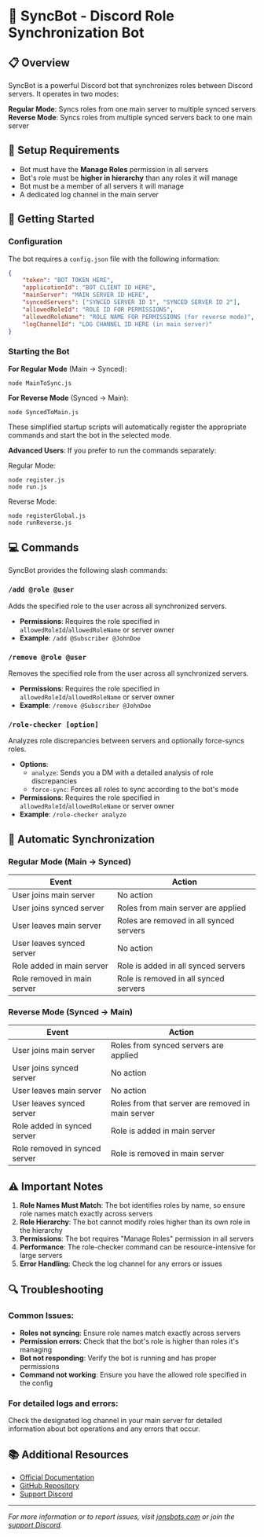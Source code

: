 # 🤖 SyncBot - Discord Role Synchronization Bot

## 📋 Overview

SyncBot is a powerful Discord bot that synchronizes roles between Discord servers. It operates in two modes:

**Regular Mode**: Syncs roles from one main server to multiple synced servers
**Reverse Mode**: Syncs roles from multiple synced servers back to one main server

## 🔧 Setup Requirements

- Bot must have the **Manage Roles** permission in all servers
- Bot's role must be **higher in hierarchy** than any roles it will manage
- Bot must be a member of all servers it will manage
- A dedicated log channel in the main server

## 🚀 Getting Started

### Configuration

The bot requires a `config.json` file with the following information:

```json
{
    "token": "BOT TOKEN HERE",
    "applicationId": "BOT CLIENT ID HERE",
    "mainServer": "MAIN SERVER ID HERE",
    "syncedServers": ["SYNCED SERVER ID 1", "SYNCED SERVER ID 2"],
    "allowedRoleId": "ROLE ID FOR PERMISSIONS",
    "allowedRoleName": "ROLE NAME FOR PERMISSIONS (for reverse mode)",
    "logChannelId": "LOG CHANNEL ID HERE (in main server)"
}
```

### Starting the Bot

**For Regular Mode** (Main → Synced):
```
node MainToSync.js
```

**For Reverse Mode** (Synced → Main):
```
node SyncedToMain.js
```

These simplified startup scripts will automatically register the appropriate commands and start the bot in the selected mode.

**Advanced Users**: If you prefer to run the commands separately:

Regular Mode:
```
node register.js
node run.js
```

Reverse Mode:
```
node registerGlobal.js
node runReverse.js
```

## 💻 Commands

SyncBot provides the following slash commands:

### `/add @role @user`
Adds the specified role to the user across all synchronized servers.
- **Permissions**: Requires the role specified in `allowedRoleId`/`allowedRoleName` or server owner
- **Example**: `/add @Subscriber @JohnDoe`

### `/remove @role @user`
Removes the specified role from the user across all synchronized servers.
- **Permissions**: Requires the role specified in `allowedRoleId`/`allowedRoleName` or server owner
- **Example**: `/remove @Subscriber @JohnDoe`

### `/role-checker [option]`
Analyzes role discrepancies between servers and optionally force-syncs roles.
- **Options**:
  - `analyze`: Sends you a DM with a detailed analysis of role discrepancies
  - `force-sync`: Forces all roles to sync according to the bot's mode
- **Permissions**: Requires the role specified in `allowedRoleId`/`allowedRoleName` or server owner
- **Example**: `/role-checker analyze`

## 🔄 Automatic Synchronization

### Regular Mode (Main → Synced)

| Event | Action |
| ----- | ------ |
| User joins main server | No action |
| User joins synced server | Roles from main server are applied |
| User leaves main server | Roles are removed in all synced servers |
| User leaves synced server | No action |
| Role added in main server | Role is added in all synced servers |
| Role removed in main server | Role is removed in all synced servers |

### Reverse Mode (Synced → Main)

| Event | Action |
| ----- | ------ |
| User joins main server | Roles from synced servers are applied |
| User joins synced server | No action |
| User leaves main server | No action |
| User leaves synced server | Roles from that server are removed in main server |
| Role added in synced server | Role is added in main server |
| Role removed in synced server | Role is removed in main server |

## ⚠️ Important Notes

1. **Role Names Must Match**: The bot identifies roles by name, so ensure role names match exactly across servers
2. **Role Hierarchy**: The bot cannot modify roles higher than its own role in the hierarchy
3. **Permissions**: The bot requires "Manage Roles" permission in all servers
4. **Performance**: The role-checker command can be resource-intensive for large servers
5. **Error Handling**: Check the log channel for any errors or issues

## 🔍 Troubleshooting

### Common Issues:

- **Roles not syncing**: Ensure role names match exactly across servers
- **Permission errors**: Check that the bot's role is higher than roles it's managing
- **Bot not responding**: Verify the bot is running and has proper permissions
- **Command not working**: Ensure you have the allowed role specified in the config

### For detailed logs and errors:

Check the designated log channel in your main server for detailed information about bot operations and any errors that occur.

## 📚 Additional Resources

- [Official Documentation](https://www.jonsbots.com/syncbot)
- [GitHub Repository](https://github.com/jonathonor/syncbot)
- [Support Discord](https://discord.gg/f8SUVvQZD3)

---

*For more information or to report issues, visit [jonsbots.com](https://jonsbots.com) or join the [support Discord](https://discord.gg/f8SUVvQZD3).*
